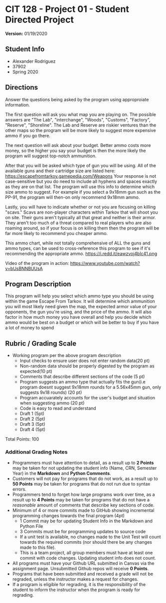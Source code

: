 # CIT 128 - Project 01 - Student Directed Project

**Version:** 01/19/2020

## Student Info

* Alexander Rodriguez
* 37902
* Spring 2020



## Directions

Answer the questions being asked by the program using approproiate information.

The first question will ask you what map you are playing on. The possible answers are "The Lab", "interchange", "Woods", "Customs", "Factory", "Reserve", "Shoreline". The Lab and Reserve are riskier ventures than the other maps so the program will be more likely to suggest more expensive ammo if you go there.

The next question will ask about your budget. Better ammo costs more money, so the higher you say your budget is then the more likely the program will suggest top-notch ammunition.

After that you will be asked which type of gun you will be using. All of the available guns and their cartridge size are listed here: https://escapefromtarkov.gamepedia.com/Weapons
Your response is not case-sensitive but you do need to include all hyphens and spaces exactly as they are on that list. The program will use this info to determine which size ammo to suggest. For example if you select a 9x18mm gun such as the PP-91, the program
will then-on only recommend 9x18mm ammo.

Lastly, you will have to indicate whether or not you are focusing on killing "scavs." Scavs are non-player characters within Tarkov that will shoot you on site. Their guns aren't typically all that great and neither is their armor. They aren't too much of a threat compared to real players who are also roaming around, so if your focus is on killing them then the program will be far more likely to recommend you cheaper ammo.

This ammo chart, while not totally comprehensive of ALL the guns and ammo types, can be used to cross-reference this program to see if it's recommending the appropriate ammo. https://i.redd.it/eawzvoj4blc41.png

Video of the program in action: https://www.youtube.com/watch?v=bUsBNNBUUsA


## Program Description

This program will help you select which ammo type you should be using within the game Escape From Tarkov. It will determine which ammunition you will most likely need given the map, the expected armor value of your opponents, the gun you're using, and the price of the ammo. It will also factor in how much money you have overall and help you decide which ammo would be best on a budget or which will be better to buy if you have a lot of money to spend

## Rubric / Grading Scale

* Working program per the above program description
  * Input checks to ensure user does not enter random data(20 pt)
  * Non-random data should be properly digested by the program as expected(10 pt)
  * Comments that describe different sections of the code (5 pt)
  * Program suggests an ammo type that actually fits the gun(i.e program doesnt suggest 9x18mm rounds for a 5.56x45mm gun, only suggests 9x18 rounds) (20 pt)
  * Program accuarately accounts for the user's budget and situation when suggesting ammo (20 pt)
  * Code is easy to read and understand
  * Draft 1 (5pt)
  * Draft 2 (5pt)
  * Draft 3 (5pt)
  * Draft 4 (5pt)

Total Points: 100

### Additional Grading Notes

* Programmers must have attention to detail, as a result up to __2 Points__ may be taken for not updating the student info (Name, CRN, Semester Year) in the __Markdown__ and __Python Comments__.
* Customers will not pay for programs that do not work, as a result up to __50 Points__ may be taken for programs that do not run due to syntax errors.
* Programmers tend to forget how large programs work over time, as a result up to __4 Points__ may be taken for programs that do not have a _reasonable_ amount of comments that describe key sections of code.
* Minimum of 4 or more commits made to GitHub showing incremental programming changes towards the final program (4pt)
  * 1 Commit may be for updating Student Info in the Markdown and Python File
  * 3 Commits must be for programming updates to source code
  * If a unit test is available, no changes made to the Unit Test will count towards the required commits (nor should there be any changes made to this file).
  * This is a team project, all group members must have at least one commit with code changes. Updating student info does not count.
* All programs must have your Github URL submitted in Canvas via the assignment page. Unsubmitted Github repos will receive __0 Points__.
* Programs that have been submitted and received a grade will not be regraded, unless the instructor makes a request for changes.
* If a program is eligible for regrading, it is the responsibility of the student to inform the instructor when the program is ready for regrading.
